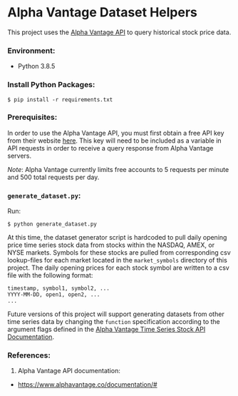 # Alpha Vantage Dataset Helpers

This project uses the [Alpha Vantage API](https://www.alphavantage.co/) to query historical stock price data.

### Environment:

- Python 3.8.5

### Install Python Packages:

```
$ pip install -r requirements.txt
```

### Prerequisites:

In order to use the Alpha Vantage API, you must first obtain a free API key from their website [here](https://www.alphavantage.co/support/#api-key). This key will need to be included as a variable in API requests in order to receive a query response from Alpha Vantage servers.

*Note*: Alpha Vantage currently limits free accounts to 5 requests per minute and 500 total requests per day.

### `generate_dataset.py`:

Run:

```
$ python generate_dataset.py
```

At this time, the dataset generator script is hardcoded to pull daily opening price time series stock data from stocks within the NASDAQ, AMEX, or NYSE markets. Symbols for these stocks are pulled from corresponding csv lookup-files for each market located in the `market_symbols` directory of this project. The daily opening prices for each stock symbol are written to a csv file with the following format:

```
timestamp, symbol1, symbol2, ...
YYYY-MM-DD, open1, open2, ...
...
```

Future versions of this project will support generating datasets from other time series data by changing the `function` specification according to the argument flags defined in the [Alpha Vantage Time Series Stock API Documentation](https://www.alphavantage.co/documentation/#time-series-data).

### References:

1. Alpha Vantage API documentation:
  - https://www.alphavantage.co/documentation/#
